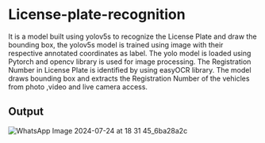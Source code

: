 # License-plate-recognition

It is a model built using yolov5s to recognize the License Plate and draw the bounding box, the yolov5s model is trained using image with their respective annotated coordinates as label. The yolo model is loaded using Pytorch and opencv library is used for image processing. The Registration Number in License Plate is identified by using easyOCR library. The model draws bounding box and extracts the Registration Number of the vehicles from photo ,video and live camera access.
## Output
![WhatsApp Image 2024-07-24 at 18 31 45_6ba28a2c](https://github.com/user-attachments/assets/6c2ac04d-aac4-46e2-8974-e3bd3cd6803b)

